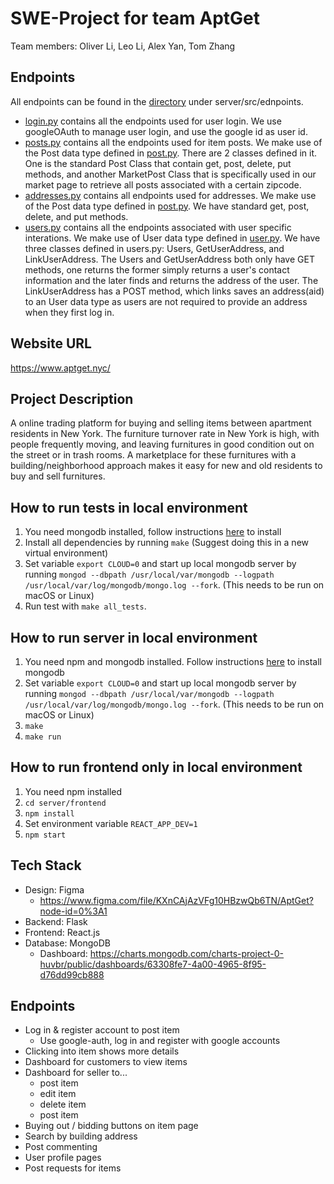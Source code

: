 # SWE-Project for team AptGet

Team members: Oliver Li, Leo Li, Alex Yan, Tom Zhang

## Endpoints
All endpoints can be found in the [directory](./server/src/endpoints) under server/src/ednpoints.
 - [login.py](./server/src/endpoints/login.py) contains all the endpoints used for user login. We use googleOAuth to manage user login, and use the google id as user id.
 - [posts.py](./server/src/ednpoints/posts.py) contains all the endpoints used for item posts. We make use of the Post data type defined in [post.py](./server/src/types/post.py). There are 2 classes defined in it. One is the standard Post Class that contain get, post, delete, put methods, and another MarketPost Class that is specifically used in our market page to retrieve all posts associated with a certain zipcode.
 - [addresses.py](./server/src/endpoints/addresses.py) contains all endpoints used for addresses. We make use of the Post data type defined in [post.py](./server/src/types/address.py). We have standard get, post, delete, and put methods.
 - [users.py](./server/src/endpoints/users.py) contains all the endpoints associated with user specific interations. We make use of User data type defined in [user.py](./server/src/types/user.py).  We have three classes defined in users.py: Users, GetUserAddress, and LinkUserAddress. The Users and GetUserAddress both only have GET methods, one returns the former simply returns a user's contact information and the later finds and returns the address of the user. The LinkUserAddress has a POST method, which links saves an address(aid) to an User data type as users are not required to provide an address when they first log in. 


## Website URL
<https://www.aptget.nyc/>

## Project Description

A online trading platform for buying and selling items between apartment residents in New York. The furniture turnover rate in New York is high, with people frequently moving, and leaving furnitures in good condition out on the street or in trash rooms. A marketplace for these furnitures with a building/neighborhood approach makes it easy for new and old residents to buy and sell furnitures.

## How to run tests in local environment

1. You need mongodb installed, follow instructions [here](db/SETUP.md) to install
2. Install all dependencies by running `make` (Suggest doing this in a new virtual environment)
3. Set variable `export CLOUD=0` and start up local mongodb server by running `mongod --dbpath /usr/local/var/mongodb --logpath /usr/local/var/log/mongodb/mongo.log --fork`. (This needs to be run on macOS or Linux)
4. Run test with `make all_tests`.

## How to run server in local environment

1. You need npm and mongodb installed. Follow instructions [here](db/SETUP.md) to install mongodb
2. Set variable `export CLOUD=0` and start up local mongodb server by running `mongod --dbpath /usr/local/var/mongodb --logpath /usr/local/var/log/mongodb/mongo.log --fork`. (This needs to be run on macOS or Linux)
3. `make`
4. `make run`

## How to run frontend only in local environment
1. You need npm installed
2. `cd server/frontend`
3. `npm install`
4. Set environment variable `REACT_APP_DEV=1`
5. `npm start`

## Tech Stack

- Design: Figma
  - <https://www.figma.com/file/KXnCAjAzVFg10HBzwQb6TN/AptGet?node-id=0%3A1>
- Backend: Flask
- Frontend: React.js
- Database: MongoDB
  - Dashboard: <https://charts.mongodb.com/charts-project-0-huvbr/public/dashboards/63308fe7-4a00-4965-8f95-d76dd99cb888>

## Endpoints

- Log in & register account to post item
  - Use google-auth, log in and register with google accounts
- Clicking into item shows more details
- Dashboard for customers to view items
- Dashboard for seller to...
  - post item
  - edit item
  - delete item
  - post item
- Buying out / bidding buttons on item page
- Search by building address
- Post commenting
- User profile pages
- Post requests for items
